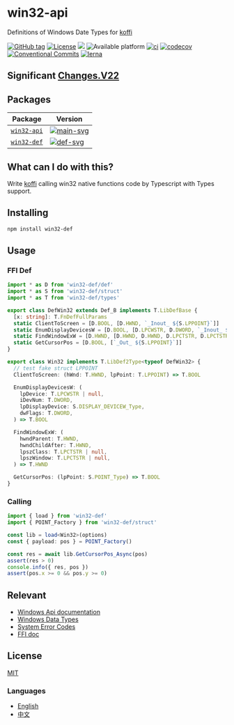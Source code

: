 # win32-api

Definitions of Windows Date Types for [koffi]

[![GitHub tag](https://img.shields.io/github/tag/waitingsong/node-win32-api.svg)]()
[![License](https://img.shields.io/badge/license-MIT-blue.svg)](https://opensource.org/licenses/MIT)
![](https://img.shields.io/badge/lang-TypeScript-blue.svg)
![Available platform](https://img.shields.io/badge/platform-win32-blue.svg)
[![ci](https://github.com/waitingsong/node-win32-api/workflows/ci-win/badge.svg)](https://github.com/waitingsong/node-win32-api/actions?query=workflow%3A%22ci-win%22)
[![codecov](https://codecov.io/gh/waitingsong/node-win32-api/branch/main/graph/badge.svg?token=WXbZvnAaYO)](https://codecov.io/gh/waitingsong/node-win32-api)
[![Conventional Commits](https://img.shields.io/badge/Conventional%20Commits-1.0.0-yellow.svg)](https://conventionalcommits.org)
[![lerna](https://img.shields.io/badge/maintained%20with-lerna-cc00ff.svg)](https://lernajs.io/)

## Significant [Changes.V22]


## Packages

| Package       | Version                |
| ------------- | ---------------------- |
| [`win32-api`] | [![main-svg]][main-ch] |
| [`win32-def`] | [![def-svg]][def-ch]   |


## What can I do with this?

Write [koffi] calling win32 native functions code by Typescript with Types support.


## Installing
```sh
npm install win32-def
```


## Usage

### FFI Def
```ts
import * as D from 'win32-def/def'
import * as S from 'win32-def/struct'
import * as T from 'win32-def/types'

export class DefWin32 extends Def_B implements T.LibDefBase {
  [x: string]: T.FnDefFullParams
  static ClientToScreen = [D.BOOL, [D.HWND, `_Inout_ ${S.LPPOINT}`]]
  static EnumDisplayDevicesW = [D.BOOL, [D.LPCWSTR, D.DWORD, `_Inout_ ${S.LPDISPLAY_DEVICEW}`, D.DWORD]]
  static FindWindowExW = [D.HWND, [D.HWND, D.HWND, D.LPCTSTR, D.LPCTSTR]]
  static GetCursorPos = [D.BOOL, [`_Out_ ${S.LPPOINT}`]]
}

export class Win32 implements T.LibDef2Type<typeof DefWin32> {
  // test fake struct LPPOINT
  ClientToScreen: (hWnd: T.HWND, lpPoint: T.LPPOINT) => T.BOOL

  EnumDisplayDevicesW: (
    lpDevice: T.LPCWSTR | null,
    iDevNum: T.DWORD,
    lpDisplayDevice: S.DISPLAY_DEVICEW_Type,
    dwFlags: T.DWORD,
  ) => T.BOOL

  FindWindowExW: (
    hwndParent: T.HWND,
    hwndChildAfter: T.HWND,
    lpszClass: T.LPCTSTR | null,
    lpszWindow: T.LPCTSTR | null,
  ) => T.HWND

  GetCursorPos: (lpPoint: S.POINT_Type) => T.BOOL
}
```

### Calling

```ts
import { load } from 'win32-def'
import { POINT_Factory } from 'win32-def/struct'

const lib = load<Win32>(options)
const { payload: pos } = POINT_Factory()

const res = await lib.GetCursorPos_Async(pos)
assert(res > 0)
console.info({ res, pos })
assert(pos.x >= 0 && pos.y >= 0) 
```


## Relevant
- [Windows Api documentation](https://msdn.microsoft.com/en-us/library/windows/desktop/ff468919%28v=vs.85%29.aspx)
- [Windows Data Types](https://msdn.microsoft.com/en-us/library/windows/desktop/aa383751#DWORD)
- [System Error Codes](https://msdn.microsoft.com/en-us/library/windows/desktop/ms681381%28v=vs.85%29.aspx)
- [FFI doc](https://github.com/node-ffi/node-ffi/wiki/Node-FFI-Tutorial)


## License
[MIT](LICENSE)


### Languages
- [English](README.md)
- [中文](README.zh-CN.md)


[node-gyp]: https://github.com/nodejs/node-gyp
[windows-build-tools]: https://github.com/felixrieseberg/windows-build-tools
[node-ffi-napi]: https://github.com/node-ffi-napi/node-ffi-napi
[node-ffi]: https://github.com/node-ffi/node-ffi

[`win32-api`]: https://github.com/waitingsong/node-win32-api/tree/main/packages/win32-api
[main-svg]: https://img.shields.io/npm/v/win32-api.svg?maxAge=86400
[main-ch]: https://github.com/waitingsong/node-win32-api/tree/main/packages/win32-api/CHANGELOG.md
[main-d-svg]: https://david-dm.org/waitingsong/node-win32-api.svg?path=packages/win32-api
[main-d-link]: https://david-dm.org/waitingsong/node-win32-api.svg?path=packages/win32-api
[main-dd-svg]: https://david-dm.org/waitingsong/node-win32-api/dev-status.svg?path=packages/win32-api
[main-dd-link]: https://david-dm.org/waitingsong/node-win32-api?path=packages/win32-api#info=devDependencies

[`win32-def`]: https://github.com/waitingsong/node-win32-api/tree/main/packages/win32-def
[def-svg]: https://img.shields.io/npm/v/win32-def.svg?maxAge=86400
[def-ch]: https://github.com/waitingsong/node-win32-api/tree/main/packages/win32-def/CHANGELOG.md
[def-d-svg]: https://david-dm.org/waitingsong/node-win32-api.svg?path=packages/win32-def
[def-d-link]: https://david-dm.org/waitingsong/node-win32-api.svg?path=packages/win32-def
[def-dd-svg]: https://david-dm.org/waitingsong/node-win32-api/dev-status.svg?path=packages/win32-def
[def-dd-link]: https://david-dm.org/waitingsong/node-win32-api?path=packages/win32-def#info=devDependencies


[Changes.V22]: https://github.com/waitingsong/node-win32-api/CHANGES.v22.md
[koffi]: https://github.com/node-ffi-napi/node-ffi-napi/issues/269
